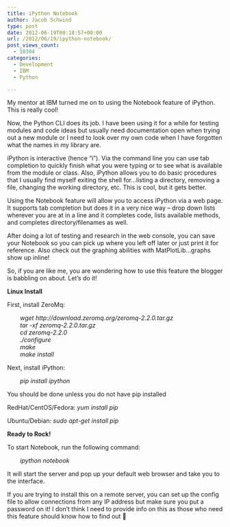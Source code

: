 ```yaml
---
title: iPython Notebook
author: Jacob Schwind
type: post
date: 2012-06-19T00:18:57+00:00
url: /2012/06/19/ipython-notebook/
post_views_count:
  - 10304
categories:
  - Development
  - IBM
  - Python

---
```

My mentor at IBM turned me on to using the Notebook feature of iPython. This is really cool!

Now, the Python CLI does its job. I have been using it for a while for testing modules and code ideas but usually need documentation open when trying out a new module or I need to look over my own code when I have forgotten what the names in my library are.

iPython is interactive (hence &#8220;i&#8221;). Via the command line you can use tab completion to quickly finish what you were typing or to see what is available from the module or class. Also, iPython allows you to do basic procedures that I usually find myself exiting the shell for&#8230;listing a directory, removing a file, changing the working directory, etc. This is cool, but it gets better.

Using the Notebook feature will allow you to access iPython via a web page. It supports tab completion but does it in a very nice way &#8211; drop down lists wherever you are at in a line and it completes code, lists available methods, and completes directory/filenames as well.

After doing a lot of testing and research in the web console, you can save your Notebook so you can pick up where you left off later or just print it for reference. Also check out the graphing abilities with MatPlotLib&#8230;graphs show up inline!

<!--more-->So, if you are like me, you are wondering how to use this feature the blogger is babbling on about. Let&#8217;s do it!

**Linux Install**

First, install ZeroMq:

<p style="padding-left: 30px;">
  <em>wget http://download.zeromq.org/zeromq-2.2.0.tar.gz</em><br /> <em>tar -xf zeromq-2.2.0.tar.gz</em><br /> <em>cd zeromq-2.2.0</em><br /> <em>./configure</em><br /> <em>make</em><br /> <em>make install</em>
</p>

Next, install iPython:

<p style="padding-left: 30px;">
  <em>pip install ipython</em>
</p>

You should be done unless you do not have pip installed

RedHat/CentOS/Fedora: _yum install pip_

Ubuntu/Debian: _sudo apt-get install pip_

**Ready to Rock!**

To start Notebook, run the following command:

<p style="padding-left: 30px;">
  <em>ipython notebook</em>
</p>

It will start the server and pop up your default web browser and take you to the interface.

If you are trying to install this on a remote server, you can set up the config file to allow connections from any IP address but make sure you put a password on it! I don&#8217;t think I need to provide info on this as those who need this feature should know how to find out 🙂